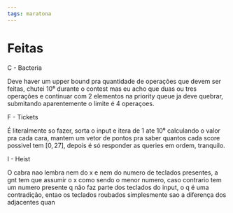 ```yaml
---
tags: maratona
---
```


# Feitas

C - Bacteria

Deve haver um upper bound pra quantidade de operações que devem ser feitas, chutei 10⁶ durante o contest mas eu acho que duas ou tres operações e continuar com 2 elementos na priority queue ja deve quebrar, submitando aparentemente o limite é 4 operaçoes.

F - Tickets

É literalmente so fazer, sorta o input e itera de 1 ate 10⁶ calculando o valor pra cada cara, mantem um vetor de pontos pra saber quantos cada score possivel tem $[0, 27]$, depois é só responder as queries em ordem, tranquilo.

I - Heist

O cabra nao lembra nem do x e nem do numero de teclados presentes, a gnt tem que assumir o x como sendo o menor numero, caso contrario tem um numero presente q não faz parte dos teclados do input, o q é uma contradição, entao os teclados roubados simplesmente sao a diferença dos adjacentes quan
